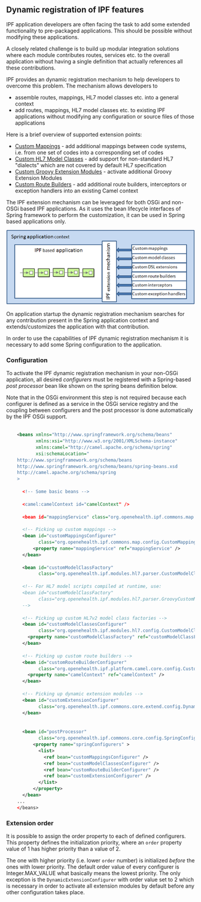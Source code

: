 
## Dynamic registration of IPF features

IPF application developers are often facing the task to add some extended functionality to pre-packaged applications.
This should be possible without modifying these applications.

A closely related challenge is to build up modular integration solutions where each module contributes routes,
services etc. to the overall application without having a single definition that actually references all these contributions.

IPF provides an dynamic registration mechanism to help developers to overcome this problem.
The mechanism allows developers to

 * assemble routes, mappings, HL7 model classes etc. into a general context
 * add routes, mappings, HL7 model classes etc. to existing IPF applications without modifying any configuration or source files of those applications

Here is a brief overview of supported extension points:

* [Custom Mappings] - add additional mappings between code systems, i.e. from one set of codes into a corresponding set of codes
* [Custom HL7 Model Classes] - add support for non-standard HL7 "dialects" which are not covered by default HL7 specification
* [Custom Groovy Extension Modules] - activate additional Groovy Extension Modules
* [Custom Route Builders] - add additional route builders, interceptors or exception handlers into an existing Camel context

The IPF extension mechanism can be leveraged for both OSGi and non-OSGi based IPF applications. As it uses the bean lifecycle
interfaces of Spring framework to perform the customization, it can be used in Spring based applications only.

![Extension Mechanism](images/extension-mechanism.png)

On application startup the dynamic registration mechanism searches for any contribution present in the Spring application
context and extends/customizes the application with that contribution.

In order to use the capabilities of IPF dynamic registration mechanism it is necessary to add some Spring configuration
to the application.


### Configuration

To activate the IPF dynamic registration mechanism in your non-OSGi application, all desired *configurers* must be
registered with a Spring-based *post processor* bean like shown on the spring beans definition below.

Note that in the OSGi environment this step is not required because each configurer is defined as a service in the
OSGi service registry and the coupling between configurers and the post processor is done automatically by the IPF OSGi support.


```xml

    <beans xmlns="http://www.springframework.org/schema/beans"
           xmlns:xsi="http://www.w3.org/2001/XMLSchema-instance"
           xmlns:camel="http://camel.apache.org/schema/spring"
           xsi:schemaLocation="
    http://www.springframework.org/schema/beans
    http://www.springframework.org/schema/beans/spring-beans.xsd
    http://camel.apache.org/schema/spring
    >

      <!-- Some basic beans -->

      <camel:camelContext id="camelContext" />

      <bean id="mappingService" class="org.openehealth.ipf.commons.map.BidiMappingService"/>

      <!-- Picking up custom mappings -->
      <bean id="customMappingsConfigurer"
            class="org.openehealth.ipf.commons.map.config.CustomMappingsConfigurer">
          <property name="mappingService" ref="mappingService" />
      </bean>

      <bean id="customModelClassFactory"
            class="org.openehealth.ipf.modules.hl7.parser.CustomModelClassFactory" />

      <!-- For HL7 model scripts compiled at runtime, use:
      <bean id="customModelClassFactory"
            class="org.openehealth.ipf.modules.hl7.parser.GroovyCustomModelClassFactory" />
      -->

      <!-- Picking up custom HL7v2 model class factories -->
      <bean id="customModelClassesConfigurer"
            class="org.openehealth.ipf.modules.hl7.config.CustomModelClassFactoryConfigurer">
        <property name="customModelClassFactory" ref="customModelClassFactory" />
      </bean>

      <!-- Picking up custom route builders -->
      <bean id="customRouteBuilderConfigurer"
            class="org.openehealth.ipf.platform.camel.core.config.CustomRouteBuilderConfigurer">
        <property name="camelContext" ref="camelContext" />
      </bean>

      <!-- Picking up dynamic extension modules -->
      <bean id="customExtensionConfigurer"
            class="org.openehealth.ipf.commons.core.extend.config.DynamicExtensionConfigurer">
      </bean>


      <bean id="postProcessor"
            class="org.openehealth.ipf.commons.core.config.SpringConfigurationPostProcessor">
          <property name="springConfigurers" >
            <list>
              <ref bean="customMappingsConfigurer" />
              <ref bean="customModelClassesConfigurer" />
              <ref bean="customRouteBuilderConfigurer" />
              <ref bean="customExtensionConfigurer" />
            </list>
          </property>
      </bean>
    ...
    </beans>

```

### Extension order

It is possible to assign the order property to each of defined configurers. This property defines the initialization
priority, where an `order` property value of 1 has higher priority than a value of 2.

The one with higher priority (i.e. lower `order` number) is initialized *before* the ones with lower priority.
The default order value of every configurer is Integer.MAX_VALUE what basically means the lowest priority.
The only exception is the `DynamicExtensionConfigurer` with order value set to 2 which is necessary in order to activate
all extension modules by default before any other configuration takes place.



[Custom Mappings]: ipf-commons-map/customMappings.html
[Custom HL7 Model Classes]: ipf-modules-hl7/customModelClasses.html
[Custom Groovy Extension Modules]: ipf-commons-core/customExtensions.html
[Custom Route Builders]: ipf-platform-camel-core/customRouteBuilders.html
